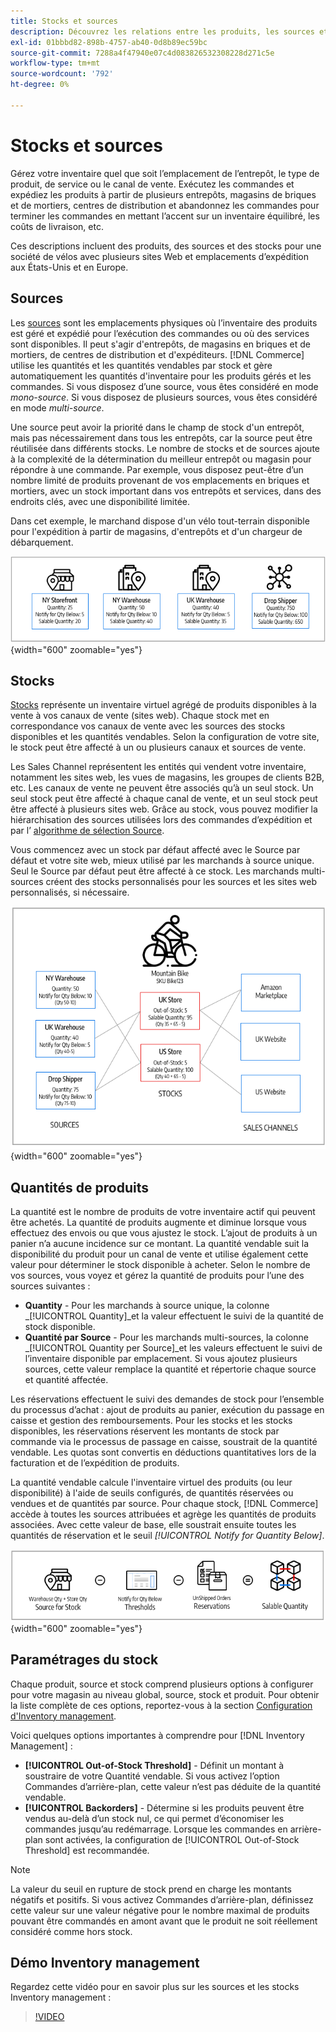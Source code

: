 ```yaml
---
title: Stocks et sources
description: Découvrez les relations entre les produits, les sources et les stocks.
exl-id: 01bbbd82-898b-4757-ab40-0d8b89ec59bc
source-git-commit: 7288a4f47940e07c4d083826532308228d271c5e
workflow-type: tm+mt
source-wordcount: '792'
ht-degree: 0%

---
```


# Stocks et sources

Gérez votre inventaire quel que soit l’emplacement de l’entrepôt, le type de produit, de service ou le canal de vente. Exécutez les commandes et expédiez les produits à partir de plusieurs entrepôts, magasins de briques et de mortiers, centres de distribution et abandonnez les commandes pour terminer les commandes en mettant l’accent sur un inventaire équilibré, les coûts de livraison, etc.

Ces descriptions incluent des produits, des sources et des stocks pour une société de vélos avec plusieurs sites Web et emplacements d’expédition aux États-Unis et en Europe.

## Sources

Les [sources](sources-manage.md) sont les emplacements physiques où l’inventaire des produits est géré et expédié pour l’exécution des commandes ou où des services sont disponibles. Il peut s&#39;agir d&#39;entrepôts, de magasins en briques et de mortiers, de centres de distribution et d&#39;expéditeurs. [!DNL Commerce] utilise les quantités et les quantités vendables par stock et gère automatiquement les quantités d&#39;inventaire pour les produits gérés et les commandes. Si vous disposez d’une source, vous êtes considéré en mode _mono-source_. Si vous disposez de plusieurs sources, vous êtes considéré en mode _multi-source_.

Une source peut avoir la priorité dans le champ de stock d&#39;un entrepôt, mais pas nécessairement dans tous les entrepôts, car la source peut être réutilisée dans différents stocks. Le nombre de stocks et de sources ajoute à la complexité de la détermination du meilleur entrepôt ou magasin pour répondre à une commande. Par exemple, vous disposez peut-être d’un nombre limité de produits provenant de vos emplacements en briques et mortiers, avec un stock important dans vos entrepôts et services, dans des endroits clés, avec une disponibilité limitée.

Dans cet exemple, le marchand dispose d&#39;un vélo tout-terrain disponible pour l&#39;expédition à partir de magasins, d&#39;entrepôts et d&#39;un chargeur de débarquement.

![Exemple de diagramme de sources](assets/diagram-sources.png){width="600" zoomable="yes"}

## Stocks

[Stocks](stocks-manage.md) représente un inventaire virtuel agrégé de produits disponibles à la vente à vos canaux de vente (sites web). Chaque stock met en correspondance vos canaux de vente avec les sources des stocks disponibles et les quantités vendables. Selon la configuration de votre site, le stock peut être affecté à un ou plusieurs canaux et sources de vente.

Les Sales Channel représentent les entités qui vendent votre inventaire, notamment les sites web, les vues de magasins, les groupes de clients B2B, etc. Les canaux de vente ne peuvent être associés qu’à un seul stock. Un seul stock peut être affecté à chaque canal de vente, et un seul stock peut être affecté à plusieurs sites web. Grâce au stock, vous pouvez modifier la hiérarchisation des sources utilisées lors des commandes d’expédition et par l’ [algorithme de sélection Source](selection-reservations.md).

Vous commencez avec un stock par défaut affecté avec le Source par défaut et votre site web, mieux utilisé par les marchands à source unique. Seul le Source par défaut peut être affecté à ce stock. Les marchands multi-sources créent des stocks personnalisés pour les sources et les sites web personnalisés, si nécessaire.

![Diagramme par exemple stocks pour un magasin](assets/diagram-stock.png){width="600" zoomable="yes"}

## Quantités de produits

La quantité est le nombre de produits de votre inventaire actif qui peuvent être achetés. La quantité de produits augmente et diminue lorsque vous effectuez des envois ou que vous ajustez le stock. L’ajout de produits à un panier n’a aucune incidence sur ce montant. La quantité vendable suit la disponibilité du produit pour un canal de vente et utilise également cette valeur pour déterminer le stock disponible à acheter. Selon le nombre de vos sources, vous voyez et gérez la quantité de produits pour l’une des sources suivantes :

- **Quantity** - Pour les marchands à source unique, la colonne _[!UICONTROL Quantity]_et la valeur effectuent le suivi de la quantité de stock disponible.
- **Quantité par Source** - Pour les marchands multi-sources, la colonne _[!UICONTROL Quantity per Source]_et les valeurs effectuent le suivi de l’inventaire disponible par emplacement. Si vous ajoutez plusieurs sources, cette valeur remplace la quantité et répertorie chaque source et quantité affectée.

Les réservations effectuent le suivi des demandes de stock pour l’ensemble du processus d’achat : ajout de produits au panier, exécution du passage en caisse et gestion des remboursements. Pour les stocks et les stocks disponibles, les réservations réservent les montants de stock par commande via le processus de passage en caisse, soustrait de la quantité vendable. Les quotas sont convertis en déductions quantitatives lors de la facturation et de l’expédition de produits.

La quantité vendable calcule l&#39;inventaire virtuel des produits (ou leur disponibilité) à l&#39;aide de seuils configurés, de quantités réservées ou vendues et de quantités par source. Pour chaque stock, [!DNL Commerce] accède à toutes les sources attribuées et agrège les quantités de produits associées. Avec cette valeur de base, elle soustrait ensuite toutes les quantités de réservation et le seuil _[!UICONTROL Notify for Quantity Below]_.

![Calcul de la quantité vendable pour un stock](assets/diagram-salable-quantity.png){width="600" zoomable="yes"}

## Paramétrages du stock

Chaque produit, source et stock comprend plusieurs options à configurer pour votre magasin au niveau global, source, stock et produit. Pour obtenir la liste complète de ces options, reportez-vous à la section [Configuration d&#39;Inventory management](configuration.md).

Voici quelques options importantes à comprendre pour [!DNL Inventory Management] :

- **[!UICONTROL Out-of-Stock Threshold]** - Définit un montant à soustraire de votre Quantité vendable. Si vous activez l’option Commandes d’arrière-plan, cette valeur n’est pas déduite de la quantité vendable.
- **[!UICONTROL Backorders]** - Détermine si les produits peuvent être vendus au-delà d’un stock nul, ce qui permet d’économiser les commandes jusqu’au redémarrage. Lorsque les commandes en arrière-plan sont activées, la configuration de [!UICONTROL Out-of-Stock Threshold] est recommandée.

>[!NOTE]
>
>La valeur du seuil en rupture de stock prend en charge les montants négatifs et positifs. Si vous activez Commandes d’arrière-plan, définissez cette valeur sur une valeur négative pour le nombre maximal de produits pouvant être commandés en amont avant que le produit ne soit réellement considéré comme hors stock.

## Démo Inventory management

Regardez cette vidéo pour en savoir plus sur les sources et les stocks Inventory management :

>[!VIDEO](https://video.tv.adobe.com/v/343748?quality=12&learn=on)
